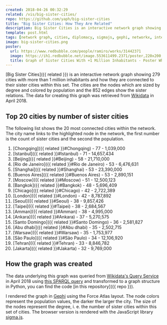 ```yaml
---
created: 2018-04-26 00:32:29
related: /vis/big-sister-cities/
repo: https://github.com/yaph/big-sister-cities
title: "Big Sister Cities: How They Are Related"
description: Big Sister Cities is an interactive network graph showing 279 cities with more than 1 million inhabitants and how they are connected to their sister cities within this set.
template: post.html
tags: [network graph, cities, diplomacy, sigmajs, gephi, networkx, interactive]
image: big-sister-cities.png
poster:
  url: https://www.redbubble.com/people/ramiro/works/31442371
  image: https://ih1.redbubble.net/image.553611499.2371/poster,220x200,ffffff-pad,220x200,ffffff.u13.jpg
  title: Graph of Sister Cities With +1 Million Inhabitants - Poster White Canvas
---
```

[Big Sister Cities]({{ related }}) is an interactive network graph showing 279 cities with more than 1 million inhabitants and how they are connected to their sister cities within this set. The cities are the nodes which are sized by degree and colored by population and the 852 edges show the sister relations. The data for creating this graph was retrieved from [Wikidata](https://www.wikidata.org/) in April 2018.

## Top 20 cities by number of sister cities

The following list shows the 20 most connected cities within the network. The city name links to the highlighted node in the network, the first number is the count of sister cities and the second the population.

1. [Chongqing]({{ related }}#Chongqing) - 77 - 1,039,000
2. [Istanbul]({{ related }}#Istanbul) - 71 - 14,657,434
3. [Beijing]({{ related }}#Beijing) - 58 - 21,710,000
4. [Rio de Janeiro]({{ related }}#Rio de Janeiro) - 53 - 6,476,631
5. [Shanghai]({{ related }}#Shanghai) - 53 - 23,390,000
6. [Buenos Aires]({{ related }}#Buenos Aires) - 53 - 2,890,151
7. [Moscow]({{ related }}#Moscow) - 51 - 12,500,123
8. [Bangkok]({{ related }}#Bangkok) - 48 - 5,696,409
9. [Chicago]({{ related }}#Chicago) - 42 - 2,722,389
10. [London]({{ related }}#London) - 42 - 8,787,892
11. [Seoul]({{ related }}#Seoul) - 38 - 9,857,426
12. [Taipei]({{ related }}#Taipei) - 38 - 2,684,567
13. [Amman]({{ related }}#Amman) - 38 - 4,995,000
14. [Ankara]({{ related }}#Ankara) - 37 - 5,270,575
15. [Santo Domingo]({{ related }}#Santo Domingo) - 36 - 2,581,827
16. [Abu dhabi]({{ related }}#Abu dhabi) - 35 - 2,502,715
17. [Warsaw]({{ related }}#Warsaw) - 35 - 1,753,977
18. [São Paulo]({{ related }}#São Paulo) - 34 - 12,106,920
19. [Tehran]({{ related }}#Tehran) - 33 - 8,846,782
20. [Jakarta]({{ related }}#Jakarta) - 32 - 9,769,000

## How the graph was created

The data underlying this graph was queried from [Wikidata's Query Service](https://query.wikidata.org/) in April 2018 using [this SPARQL query](https://github.com/yaph/queries/blob/master/wikidata/big-sister-cities.sparql) and transformed to a graph structure in Python, you can find the code [in this repository]({{ repo }}).

I rendered the graph in [Gephi](https://gephi.org/) using the Force Atlas layout. The node colors represent the population values, the darker the larger the city. The size of the nodes represent the degree, i. e. the number of sister cities within this set of cities. The browser version is rendered with the JavaScript library [sigma.js](https://sigmajs.org/).